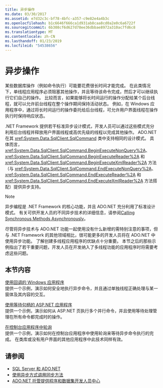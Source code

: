 ```yaml
---
title: 异步操作
ms.date: 03/30/2017
ms.assetid: e7d32c3c-bf78-4bfc-a357-c9e82e4a4b3c
ms.openlocfilehash: b1c6646f666ca1d931ab8caa8cd0a2e0c6a6722f
ms.sourcegitcommit: 6b308cf6d627d78ee36dbbae8972a310ac7fd6c8
ms.translationtype: MT
ms.contentlocale: zh-CN
ms.lasthandoff: 01/23/2019
ms.locfileid: "54538656"
---
```

# <a name="asynchronous-operations"></a>异步操作
某些数据库操作（例如命令执行）可能要花费很长时间才能完成。 在此类情况下，单线程应用程序必须阻塞其他操作，并且等待该命令完成，然后才可以继续执行它们自己的操作。 比较而言，如果能够将长时间运行的操作分配给某个后台线程，就可以允许前台线程在整个操作期间保持活动状态。 例如，在 Windows 应用程序中，通过将长时间运行的操作委托给后台线程，可允许用户界面线程在操作执行时保持响应状态。  
  
 .NET Framework 提供若干标准异步设计模式，开发人员可以通过这些模式充分利用后台线程并释放用户界面线程或高优先级的线程以完成其他操作。 ADO.NET 在其 <xref:System.Data.SqlClient.SqlCommand> 类中支持相同的设计模式。 具体而言，<xref:System.Data.SqlClient.SqlCommand.BeginExecuteNonQuery%2A>、<xref:System.Data.SqlClient.SqlCommand.BeginExecuteReader%2A> 和 <xref:System.Data.SqlClient.SqlCommand.BeginExecuteXmlReader%2A> 方法（与 <xref:System.Data.SqlClient.SqlCommand.EndExecuteNonQuery%2A>、<xref:System.Data.SqlClient.SqlCommand.EndExecuteReader%2A> 和 <xref:System.Data.SqlClient.SqlCommand.EndExecuteXmlReader%2A> 方法搭配）提供异步支持。  
  
> [!NOTE]
>  异步编程是 .NET Framework 的核心功能，并且 ADO.NET 充分利用了标准设计模式。 有关可供开发人员的不同异步技术的详细信息，请参阅[Calling Synchronous Methods Asynchronously](../../../../../docs/standard/asynchronous-programming-patterns/calling-synchronous-methods-asynchronously.md)。  
  
 尽管将异步技术与 ADO.NET 功能一起使用没有什么新增的需特别注意的事项，但与 .NET Framework 的其他领域相比，很可能更多的开发人员将在 ADO.NET 中使用异步功能。 了解创建多线程应用程序的优缺点十分重要。 本节之后的那些示例指出了若干重要问题，开发人员在开发纳入了多线程功能的应用程序时将需要考虑这些问题。  
  
## <a name="in-this-section"></a>本节内容  
 [使用回调的 Windows 应用程序](../../../../../docs/framework/data/adonet/sql/windows-applications-using-callbacks.md)  
 提供一个示例，演示如何安全地执行异步命令，并且通过单独线程正确处理与某一窗体及其内容的交互。  
  
 [使用等待句柄的 ASP.NET 应用程序](../../../../../docs/framework/data/adonet/sql/aspnet-apps-using-wait-handles.md)  
 提供一个示例，演示如何从 ASP.NET 页执行多个并行命令，并且使用等待处理管理在所有命令都完成时的操作。  
  
 [在控制台应用程序中轮询](../../../../../docs/framework/data/adonet/sql/polling-in-console-applications.md)  
 提供一个示例，演示如何在控制台应用程序中使用轮询来等待异步命令执行的完成。 在类库或没有用户界面的其他应用程序中此技术同样有效。  
  
## <a name="see-also"></a>请参阅
- [SQL Server 和 ADO.NET](../../../../../docs/framework/data/adonet/sql/index.md)
- [使用异步方式调用同步方法](../../../../../docs/standard/asynchronous-programming-patterns/calling-synchronous-methods-asynchronously.md)
- [ADO.NET 托管提供程序和数据集开发人员中心](https://go.microsoft.com/fwlink/?LinkId=217917)
